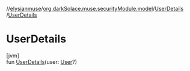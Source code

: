 //[elysianmuse](../../../index.md)/[org.darkSolace.muse.securityModule.model](../index.md)/[UserDetails](index.md)
/[UserDetails](-user-details.md)

# UserDetails

[jvm]\
fun [UserDetails](-user-details.md)(user: [User](../../org.darkSolace.muse.userModule.model/-user/index.md)?)
